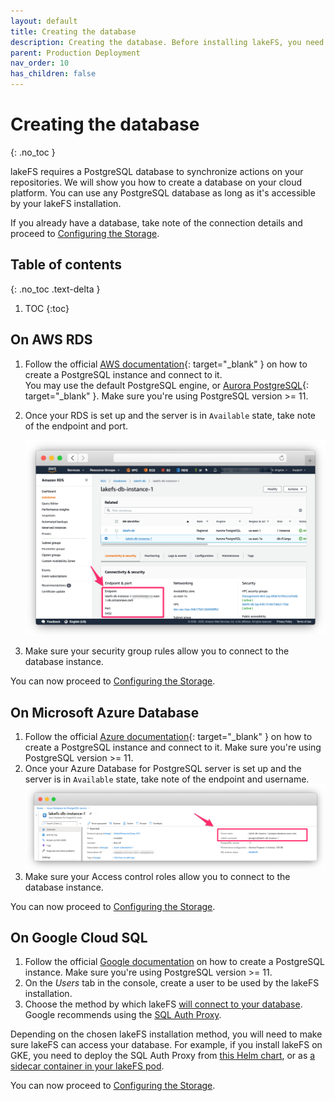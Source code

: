 ```yaml
---
layout: default
title: Creating the database
description: Creating the database. Before installing lakeFS, you need to have a PostgreSQL database.
parent: Production Deployment
nav_order: 10
has_children: false
---
```


# Creating the database
{: .no_toc }

lakeFS requires a PostgreSQL database to synchronize actions on your repositories.
We will show you how to create a database on your cloud platform.
You can use any PostgreSQL database as long as it's accessible by your lakeFS installation.

If you already have a database, take note of the connection details and proceed to [Configuring the Storage](storage.md).

## Table of contents
{: .no_toc .text-delta }

1. TOC
{:toc}
   
## On AWS RDS

1. Follow the official [AWS documentation](https://docs.aws.amazon.com/AmazonRDS/latest/UserGuide/CHAP_GettingStarted.CreatingConnecting.PostgreSQL.html){: target="_blank" } on how to create a PostgreSQL instance and connect to it.  
You may use the default PostgreSQL engine, or [Aurora PostgreSQL](https://docs.aws.amazon.com/AmazonRDS/latest/AuroraUserGuide/Aurora.AuroraPostgreSQL.html){: target="_blank" }. Make sure you're using PostgreSQL version >= 11.
2. Once your RDS is set up and the server is in `Available` state, take note of the endpoint and port.

   ![RDS Connection String](../assets/img/rds_conn.png)

3. Make sure your security group rules allow you to connect to the database instance. 
 
You can now proceed to [Configuring the Storage](storage.md).

## On Microsoft Azure Database

1. Follow the official [Azure documentation](https://docs.microsoft.com/en-us/azure/postgresql/quickstart-create-server-database-portal){: target="_blank" } on how to create a PostgreSQL instance and connect to it.
   Make sure you're using PostgreSQL version >= 11.
1. Once your Azure Database for PostgreSQL server is set up and the server is in `Available` state, take note of the endpoint and username.
   ![Azure postgres Connection String](../assets/img/azure_postgres_conn.png)
1. Make sure your Access control roles allow you to connect to the database instance. 

You can now proceed to [Configuring the Storage](storage.md).

## On Google Cloud SQL

1. Follow the official [Google documentation](https://cloud.google.com/sql/docs/postgres/quickstart#create-instance) on how to create a PostgreSQL instance.
   Make sure you're using PostgreSQL version >= 11.
1. On the *Users* tab in the console, create a user to be used by the lakeFS installation.
1. Choose the method by which lakeFS [will connect to your database](https://cloud.google.com/sql/docs/postgres/connect-overview). Google recommends using 
   the [SQL Auth Proxy](https://cloud.google.com/sql/docs/postgres/sql-proxy).
   
Depending on the chosen lakeFS installation method, you will need to make sure lakeFS can access your database.
For example, if you install lakeFS on GKE, you need to deploy the SQL Auth Proxy from [this Helm chart](https://github.com/rimusz/charts/blob/master/stable/gcloud-sqlproxy/README.md), or as [a sidecar container in your lakeFS pod](https://cloud.google.com/sql/docs/mysql/connect-kubernetes-engine).

You can now proceed to [Configuring the Storage](storage.md).
